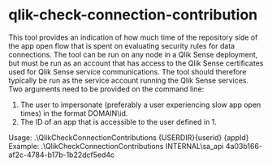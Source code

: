 # qlik-check-connection-contribution

This tool provides an indication of how much time of the repository side of the app open flow that is spent on evaluating security rules for data connections. The tool can be run on any node in a Qlik Sense deployment, but must be run as an account that has access to the Qlik Sense certificates used for Qlik Sense service communications. The tool should therefore typically be run as the service account running the Qlik Sense services. Two arguments need to be provided on the command line:

1. The user to impersonate (preferably a user experiencing slow app open times) in the format DOMAIN\id.
2. The ID of an app that is accessible to the user defined in 1.

Usage:   .\QlikCheckConnectionContributions {USERDIR}\{userid} {appId}\
Example: .\QlikCheckConnectionContributions INTERNAL\sa_api 4a03b166-af2c-4784-b17b-1b22dcf5ed4c
